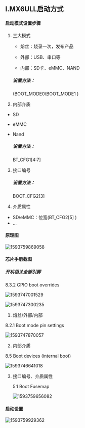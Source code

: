 ##  I.MX6ULL启动方式

#### 启动模式设置步骤

1. 三大模式

   - 熔丝：烧录一次，发布产品

   - 外部：USB、串口等

   - 内部：SD卡、eMMC、NAND

   ##### 设置方法：

   (BOOT_MODE0\BOOT_MODE1 )

2. 内部介质

- SD

- eMMC

- Nand

  ##### 设置方法：

  BT_CFG1[4:7] 

3. 接口编号

   ##### 设置方法：

   BOOT_CFG2[3]

4. 介质属性

- SD/eMMC：位宽(BT_CFG2[5] )
- ...

#### 原理图

![1593759869058](.\pic\1593759869058.png)



#### 芯片手册截图

##### 开机相关全部引脚

8.3.2 GPIO boot overrides

![1593747001529](C:\Users\admin\AppData\Roaming\Typora\typora-user-images\1593747001529.png)

![1593747300235](C:\Users\admin\AppData\Roaming\Typora\typora-user-images\1593747300235.png)

1. 熔丝/外部/内部

8.2.1 Boot mode pin settings

![1593747870057](C:\Users\admin\AppData\Roaming\Typora\typora-user-images\1593747870057.png)

2. 内部介质

8.5 Boot devices (internal boot)

![1593746641018](C:\Users\admin\AppData\Roaming\Typora\typora-user-images\1593746641018.png)

3. 接口编号、介质属性

   5.1 Boot Fusemap

   ![1593759656082](C:\Users\admin\AppData\Roaming\Typora\typora-user-images\1593759656082.png)



#### 启动设置

![1593759929362](C:\Users\admin\AppData\Roaming\Typora\typora-user-images\1593759929362.png)